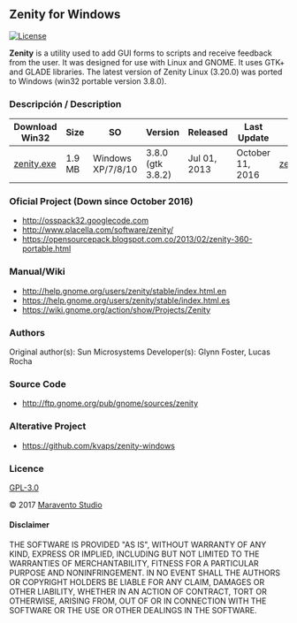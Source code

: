 ## Zenity for Windows

[![License](https://img.shields.io/badge/License-GPLv3-blue.svg)](https://www.gnu.org/licenses/gpl.txt)

**Zenity** is a utility used to add GUI forms to scripts and receive feedback from the user. It was designed for use with Linux and GNOME. It uses GTK+ and GLADE libraries. The latest version of Zenity Linux (3.20.0) was ported to Windows (win32 portable version 3.8.0).

### Descripción / Description

|Download Win32|Size|SO|Version|Released|Last Update|MD5|
|--------------|----|--|-------|--------|-----------|---|
|[zenity.exe](https://github.com/maravento/winzenity/raw/master/zenity.exe)|1.9 MB|Windows XP/7/8/10|3.8.0 (gtk 3.8.2)|Jul 01, 2013|October 11, 2016|[zenity.md5](https://github.com/maravento/winzenity/raw/master/zenity.md5)|

### Oficial Project (Down since October 2016)

* http://osspack32.googlecode.com
* http://www.placella.com/software/zenity/
* https://opensourcepack.blogspot.com.co/2013/02/zenity-360-portable.html

### Manual/Wiki

* http://help.gnome.org/users/zenity/stable/index.html.en
* https://help.gnome.org/users/zenity/stable/index.html.es
* https://wiki.gnome.org/action/show/Projects/Zenity

### Authors

Original author(s):	Sun Microsystems
Developer(s):	Glynn Foster, Lucas Rocha

### Source Code

* http://ftp.gnome.org/pub/gnome/sources/zenity

### Alterative Project

* https://github.com/kvaps/zenity-windows

### Licence

[GPL-3.0](https://www.gnu.org/licenses/gpl-3.0.en.html)

© 2017 [Maravento Studio](http://www.maravento.com)

#### Disclaimer

THE SOFTWARE IS PROVIDED "AS IS", WITHOUT WARRANTY OF ANY KIND, EXPRESS OR IMPLIED, INCLUDING BUT NOT LIMITED TO THE WARRANTIES OF MERCHANTABILITY, FITNESS FOR A PARTICULAR PURPOSE AND NONINFRINGEMENT. IN NO EVENT SHALL THE AUTHORS OR COPYRIGHT HOLDERS BE LIABLE FOR ANY CLAIM, DAMAGES OR OTHER LIABILITY, WHETHER IN AN ACTION OF CONTRACT, TORT OR OTHERWISE, ARISING FROM, OUT OF OR IN CONNECTION WITH THE SOFTWARE OR THE USE OR OTHER DEALINGS IN THE SOFTWARE.
